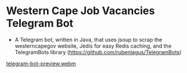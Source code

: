 # Western Cape Job Vacancies Telegram Bot

- A Telegram bot, written in Java, that uses jsoup to scrap the westerncapegov website,
  Jedis for easy Redis caching, and the TelegramBots library (https://github.com/rubenlagus/TelegramBots)

[telegram-bot-preview.webm](..%2F..%2F..%2FVideos%2FScreencasts%2Ftelegram-bot-preview.webm)